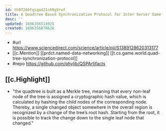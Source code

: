 ```yaml
---
id: th97260fqiqad21c69g5rwf
title: A Quadtree Based Synchronization Protocol for Inter Server Game State Synchronization
desc: ''
updated: 1696356514925
created: 1696356076628
---
```


- #url https://www.sciencedirect.com/science/article/pii/S1389128620313177
- [[c.Mention]] [[prdct.named-data-networking]] [[t.cs.game.world.quad-tree-synchronization-protocol]]
- #repo https://github.com/phylib/QSPArtifacts


## [[c.Highlight]]

- "the quadtree is built as a Merkle tree, meaning that every non-leaf node of the tree is assigned a cryptographic hash value, which is calculated by hashing the child nodes of the corresponding node. Thereby, a single changed object somewhere in the overall region is recognized by a change of the tree’s root hash. Starting from the root, it is possible to track the change down to the single leaf node that changed."